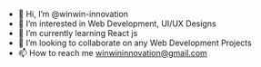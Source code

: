 - 👋 Hi, I’m @winwin-innovation
- 👀 I’m interested in Web Development, UI/UX Designs
- 🌱 I’m currently learning React js
- 💞️ I’m looking to collaborate on any Web Development Projects
- 📫 How to reach me winwininnovation@gmail.com

<!---
winwin-innovation/winwin-innovation is a ✨ special ✨ repository because its `README.md` (this file) appears on your GitHub profile.
You can click the Preview link to take a look at your changes.
--->
